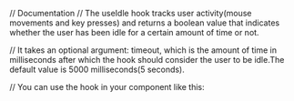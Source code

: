 // Documentation
// The useIdle hook tracks user activity(mouse movements and key presses) and returns a boolean value that indicates whether the user has been idle for a certain amount of time or not.

// It takes an optional argument: timeout, which is the amount of time in milliseconds after which the hook should consider the user to be idle.The default value is 5000 milliseconds(5 seconds).

// You can use the hook in your component like this:
